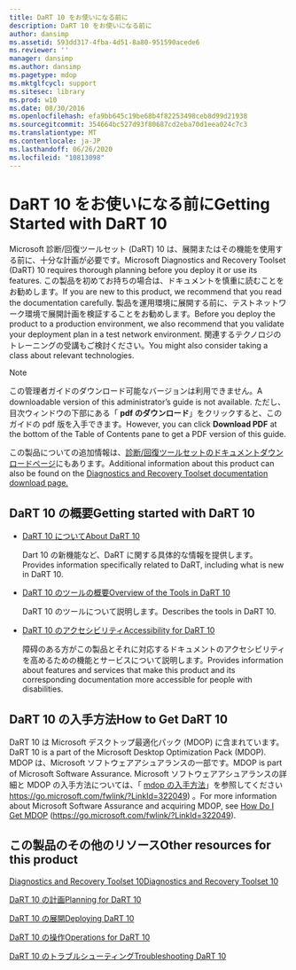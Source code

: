 ```yaml
---
title: DaRT 10 をお使いになる前に
description: DaRT 10 をお使いになる前に
author: dansimp
ms.assetid: 593dd317-4fba-4d51-8a80-951590acede6
ms.reviewer: ''
manager: dansimp
ms.author: dansimp
ms.pagetype: mdop
ms.mktglfcycl: support
ms.sitesec: library
ms.prod: w10
ms.date: 08/30/2016
ms.openlocfilehash: efa9bb645c19be68b4f82253498ceb8d99d21938
ms.sourcegitcommit: 354664bc527d93f80687cd2eba70d1eea024c7c3
ms.translationtype: MT
ms.contentlocale: ja-JP
ms.lasthandoff: 06/26/2020
ms.locfileid: "10813098"
---
```

# <span data-ttu-id="083ed-103">DaRT 10 をお使いになる前に</span><span class="sxs-lookup"><span data-stu-id="083ed-103">Getting Started with DaRT 10</span></span>


<span data-ttu-id="083ed-104">Microsoft 診断/回復ツールセット (DaRT) 10 は、展開またはその機能を使用する前に、十分な計画が必要です。</span><span class="sxs-lookup"><span data-stu-id="083ed-104">Microsoft Diagnostics and Recovery Toolset (DaRT) 10 requires thorough planning before you deploy it or use its features.</span></span> <span data-ttu-id="083ed-105">この製品を初めてお持ちの場合は、ドキュメントを慎重に読むことをお勧めします。</span><span class="sxs-lookup"><span data-stu-id="083ed-105">If you are new to this product, we recommend that you read the documentation carefully.</span></span> <span data-ttu-id="083ed-106">製品を運用環境に展開する前に、テストネットワーク環境で展開計画を検証することをお勧めします。</span><span class="sxs-lookup"><span data-stu-id="083ed-106">Before you deploy the product to a production environment, we also recommend that you validate your deployment plan in a test network environment.</span></span> <span data-ttu-id="083ed-107">関連するテクノロジのトレーニングの受講もご検討ください。</span><span class="sxs-lookup"><span data-stu-id="083ed-107">You might also consider taking a class about relevant technologies.</span></span> 

>[!NOTE]
> <span data-ttu-id="083ed-108">この管理者ガイドのダウンロード可能なバージョンは利用できません。</span><span class="sxs-lookup"><span data-stu-id="083ed-108">A downloadable version of this administrator’s guide is not available.</span></span> <span data-ttu-id="083ed-109">ただし、目次ウィンドウの下部にある「 **pdf のダウンロード**」をクリックすると、このガイドの pdf 版を入手できます。</span><span class="sxs-lookup"><span data-stu-id="083ed-109">However, you can click **Download PDF** at the bottom of the Table of Contents pane to get a PDF version of this guide.</span></span>
>
><span data-ttu-id="083ed-110">この製品についての追加情報は、[診断/回復ツールセットのドキュメントダウンロードページ](https://www.microsoft.com/download/details.aspx?id=27754)にもあります。</span><span class="sxs-lookup"><span data-stu-id="083ed-110">Additional information about this product can also be found on the [Diagnostics and Recovery Toolset documentation download page.](https://www.microsoft.com/download/details.aspx?id=27754)</span></span>
 

## <span data-ttu-id="083ed-111">DaRT 10 の概要</span><span class="sxs-lookup"><span data-stu-id="083ed-111">Getting started with DaRT 10</span></span>


-   [<span data-ttu-id="083ed-112">DaRT 10 について</span><span class="sxs-lookup"><span data-stu-id="083ed-112">About DaRT 10</span></span>](about-dart-10.md)

    <span data-ttu-id="083ed-113">Dart 10 の新機能など、DaRT に関する具体的な情報を提供します。</span><span class="sxs-lookup"><span data-stu-id="083ed-113">Provides information specifically related to DaRT, including what is new in DaRT 10.</span></span>

-   [<span data-ttu-id="083ed-114">DaRT 10 のツールの概要</span><span class="sxs-lookup"><span data-stu-id="083ed-114">Overview of the Tools in DaRT 10</span></span>](overview-of-the-tools-in-dart-10.md)

    <span data-ttu-id="083ed-115">DaRT 10 のツールについて説明します。</span><span class="sxs-lookup"><span data-stu-id="083ed-115">Describes the tools in DaRT 10.</span></span>

-   [<span data-ttu-id="083ed-116">DaRT 10 のアクセシビリティ</span><span class="sxs-lookup"><span data-stu-id="083ed-116">Accessibility for DaRT 10</span></span>](accessibility-for-dart-10.md)

    <span data-ttu-id="083ed-117">障碍のある方がこの製品とそれに対応するドキュメントのアクセシビリティを高めるための機能とサービスについて説明します。</span><span class="sxs-lookup"><span data-stu-id="083ed-117">Provides information about features and services that make this product and its corresponding documentation more accessible for people with disabilities.</span></span>

## <span data-ttu-id="083ed-118">DaRT 10 の入手方法</span><span class="sxs-lookup"><span data-stu-id="083ed-118">How to Get DaRT 10</span></span>


<span data-ttu-id="083ed-119">DaRT 10 は Microsoft デスクトップ最適化パック (MDOP) に含まれています。</span><span class="sxs-lookup"><span data-stu-id="083ed-119">DaRT 10 is a part of the Microsoft Desktop Optimization Pack (MDOP).</span></span> <span data-ttu-id="083ed-120">MDOP は、Microsoft ソフトウェアアシュアランスの一部です。</span><span class="sxs-lookup"><span data-stu-id="083ed-120">MDOP is part of Microsoft Software Assurance.</span></span> <span data-ttu-id="083ed-121">Microsoft ソフトウェアアシュアランスの詳細と MDOP の入手方法については、「 [mdop の入手方法](https://go.microsoft.com/fwlink/?LinkId=322049)」を参照してください https://go.microsoft.com/fwlink/?LinkId=322049) 。</span><span class="sxs-lookup"><span data-stu-id="083ed-121">For more information about Microsoft Software Assurance and acquiring MDOP, see [How Do I Get MDOP](https://go.microsoft.com/fwlink/?LinkId=322049) (https://go.microsoft.com/fwlink/?LinkId=322049).</span></span>

## <a href="" id="other-resources-for-this-product-"></a><span data-ttu-id="083ed-122">この製品のその他のリソース</span><span class="sxs-lookup"><span data-stu-id="083ed-122">Other resources for this product</span></span>


[<span data-ttu-id="083ed-123">Diagnostics and Recovery Toolset 10</span><span class="sxs-lookup"><span data-stu-id="083ed-123">Diagnostics and Recovery Toolset 10</span></span>](index.md)

[<span data-ttu-id="083ed-124">DaRT 10 の計画</span><span class="sxs-lookup"><span data-stu-id="083ed-124">Planning for DaRT 10</span></span>](planning-for-dart-10.md)

[<span data-ttu-id="083ed-125">DaRT 10 の展開</span><span class="sxs-lookup"><span data-stu-id="083ed-125">Deploying DaRT 10</span></span>](deploying-dart-10.md)

[<span data-ttu-id="083ed-126">DaRT 10 の操作</span><span class="sxs-lookup"><span data-stu-id="083ed-126">Operations for DaRT 10</span></span>](operations-for-dart-10.md)

[<span data-ttu-id="083ed-127">DaRT 10 のトラブルシューティング</span><span class="sxs-lookup"><span data-stu-id="083ed-127">Troubleshooting DaRT 10</span></span>](troubleshooting-dart-10.md)

 

 





